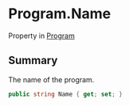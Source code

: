 # Program.Name

Property in [Program](/docs/api/csharp/yarn.program.md)

## Summary


The name of the program.


```csharp
public string Name { get; set; }
```

